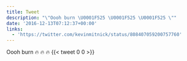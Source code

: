 ```yaml
---
title: Tweet
description: "\"Oooh burn \U0001F525 \U0001F525 \U0001F525 \""
date: '2016-12-13T07:12:37+00:00'
links:
  - 'https://twitter.com/kevinmitnick/status/808407059200757760'
---
```

Oooh burn 🔥 🔥 🔥 
      {{< tweet 0 0 >}}
    
